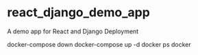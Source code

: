 # react_django_demo_app
A demo app for React and Django Deployment

docker-compose down
docker-compose up -d
docker ps
docker 

